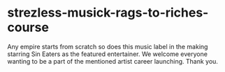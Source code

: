 # strezless-musick-rags-to-riches-course
Any empire starts from scratch so does this music label in the making starring Sin Eaters as the featured entertainer. We welcome everyone wanting to be a part of the mentioned artist career launching. Thank you.
